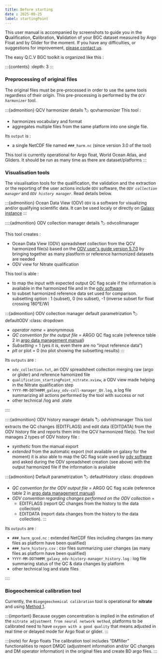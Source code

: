 ```yaml
---
title: Before starting
date : 2025-08-25
label: startingPoint
---
```


This user manual is accompanied by screenshots to guide you in the **Q**ualification, **C**alibration, **V**alidation of your BGC dataset measured by Argo Float and by Glider for the moment. If you have any difficulties, or suggestions for improvement, [please contact us](#contact).

The easy Q.C.V BGC toolkit is organized like this :

:::{contents}
:depth: 3
:::

### Preprocessing of original files 
The original files must be pre-processed in order to use the same tools regardless of their origin. This pre-processing is performed by the *`QCV harmonizer`* tool.

:::{admonition} QCV harmonizer details
:label: qcvharmonizer
This tool : 
- harmonizes vocabulary and format 
- aggregates multiple files from the same platform into one single file.

Its `output` is : 
- a single NetCDF file named `###_harm.nc` (since version 3.0 of the tool)

This tool is currently operational for Argo float, World Ocean Atlas, and Gliders.
It should be run as many time as there are dataset/platforms
:::

### Visualisation tools
The visualisation tools for the qualification, the validation and the extraction or the reporting of the user actions include `ODV` software, the *`ODV collection manager`* and *`ODV history manager`*. Read details below.

:::{admonition} Ocean Data View (ODV)
`ODV` is a software for visualizing and/or qualifying scientific data. It can be used localy or directly on [Galaxy instance](#odv)
:::

::::{admonition} ODV collection manager details
:label: odvcollmanager

This tool creates :
- Ocean Data View (ODV) spreadsheet collection from the QCV harmonized file(s) based on the [ODV user's guide version 5.7.0](https://odv.awi.de/fileadmin/user_upload/odv/docs/ODV_guide.pdf) by bringing together as many plastform or reference harmonized datasets are needed
- ODV view for Nitrate qualification

This tool is able : 
- to map the input with expected output QC flag scale if the information is available in the harmonized file and in the [odv software](https://odv.awi.de/fileadmin/user_upload/odv/docs/ODV_quality_flag_sets.pdf)
- to subset harmonized reference data set used for comparison. subsetting option : 1 (subset), 0 (no subset), -1 (inverse subset for float crossing 180°E/W)

:::{admonition} ODV collection manager default parametrization
:label: defaultODV 
:class: dropdown
- *operator name* = anonymmous
- *QC convention  for the output file* = ARGO QC flag scale (reference table 2 in [argo data management manual](https://archimer.ifremer.fr/doc/00228/33951/32470.pdf))
- *Subsetting* = 1 (yes it is, even there are no “input reference data”)
- *plt* or plot = 0 (no plot showing the subsetting results) 
:::

Its `outputs` are : 
- `odv_collection.txt`,  an ODV spreadsheet collection merging raw (argo or glider) and reference hamonized file
- `qualification_startingPoint_nitrate.xview`, a ODV view made helping in the Nitrate qualification step
- `YYYY-MM-DDTHHMM_galaxy_odv-coll-manager_QV.log`, a log file summarizing all actions performed by the tool with success or not
- other technical /log and .state

::::

::::{admonition} ODV history manager details
:label: odvhistmanager
This tool extracts the QC changes (EDITFLAGS) and edit data (EDITDATA) from the ODV history file and reports them into the QCV harmonized file(s).
The tool manages 2 types of ODV history file : 
- *synthetic* from the manual export
- *extended* from the automatic export (not available on galaxy for the moment)
it is also able to map the QC flag scale used by [odv software](https://odv.awi.de/fileadmin/user_upload/odv/docs/ODV_quality_flag_sets.pdf) and asked during the ODV spreadsheet creation (see above) with the output harmonized file if the information is available 

:::{admonition} Default parametrization
:label: defaultHistory 
:class: dropdown
- *QC convention  for the ODV output file* = ARGO QC flag scale (reference table 2 in [argo data management manual](https://archimer.ifremer.fr/doc/00228/33951/32470.pdf))
- *ODV convention regarding changes performed on the ODV collection* =
    - EDITFLAGS (report QC changes from the history to the data collection) 
    - EDITDATA (report data changes from the history to the data collection).
:::

Its `outputs` are :
- `###_harm_qced.nc` : extended NetCDF files including changes (as many files as platform have been qualified)
- `###_harm_history.csv` : csv files summarizing user changes (as many files as platform have been qualified)
- `YYYY-MM-DDTHHMM_galaxy_odv-history-manager_history.log` : log file summaring status of the QC & data changes by platform
- other technical log and state files
 
::::

### Biogeochemical calibration tool
Currently, the `Biogegeochemical calibration` tool is operational for **nitrate** and using [Method 1](#Nitrate1).

:::{important}
Because oxygen concentration is implied in the estimation of the `nitrate adjustment from neural network method`, platforms to be calibrated need to have `oxygen with a good quality` that means adjusted in real time or delayed mode for Argo float or glider.
:::

:::{note} for Argo floats
The calibration tool includes “DMfiller” functionalities to report DMQC (adjustment information and/or QC changes and DM operator information) in the original files and create BD argo files.
:::
